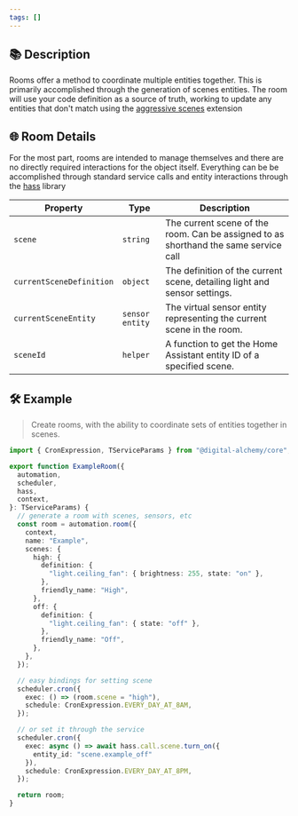```yaml
---
tags: []
---
```

## 📚 Description

Rooms offer a method to coordinate multiple entities together. This is primarily accomplished through the generation of scenes entities. The room will use your code definition as a source of truth, working to update any entities that don't match using the [aggressive scenes](/home-automation/automation/aggressive-scenes) extension

## 🌐 Room Details

For the most part, rooms are intended to manage themselves and there are no directly required interactions for the object itself. Everything can be be accomplished through standard service calls and entity interactions through the [hass](/home-automation/hass) library

| Property                 | Type            | Description                                                                          |
| ------------------------ | --------------- | ------------------------------------------------------------------------------------ |
| `scene`                  | `string`        | The current scene of the room. Can be assigned to as shorthand the same service call |
| `currentSceneDefinition` | `object`        | The definition of the current scene, detailing light and sensor settings.            |
| `currentSceneEntity`     | `sensor entity` | The virtual sensor entity representing the current scene in the room.                |
| `sceneId`                | `helper`        | A function to get the Home Assistant entity ID of a specified scene.                 |

## 🛠 Example

> Create rooms, with the ability to coordinate sets of entities together in scenes.

```typescript
import { CronExpression, TServiceParams } from "@digital-alchemy/core";

export function ExampleRoom({
  automation,
  scheduler,
  hass,
  context,
}: TServiceParams) {
  // generate a room with scenes, sensors, etc
  const room = automation.room({
    context,
    name: "Example",
    scenes: {
      high: {
        definition: {
          "light.ceiling_fan": { brightness: 255, state: "on" },
        },
        friendly_name: "High",
      },
      off: {
        definition: {
          "light.ceiling_fan": { state: "off" },
        },
        friendly_name: "Off",
      },
    },
  });

  // easy bindings for setting scene
  scheduler.cron({
    exec: () => (room.scene = "high"),
    schedule: CronExpression.EVERY_DAY_AT_8AM,
  });

  // or set it through the service
  scheduler.cron({
    exec: async () => await hass.call.scene.turn_on({
      entity_id: "scene.example_off"
    }),
    schedule: CronExpression.EVERY_DAY_AT_8PM,
  });

  return room;
}
```
